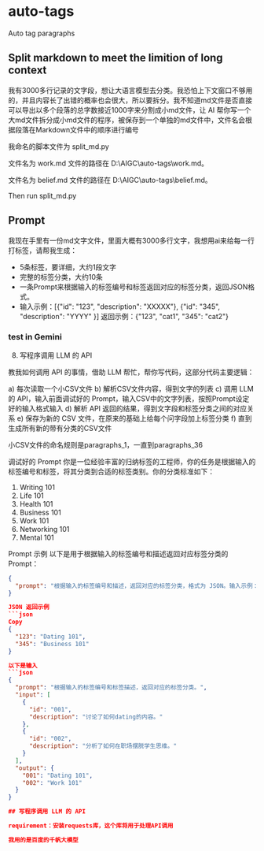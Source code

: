 # auto-tags
Auto tag paragraphs

## Split markdown to meet the limition of long context
我有3000多行记录的文字段，想让大语言模型去分类。我恐怕上下文窗口不够用的，并且内容长了出错的概率也会很大，所以要拆分。我不知道md文件是否直接可以导出以多个段落的总字数接近1000字来分割成小md文件，让 AI 帮你写一个大md文件拆分成小md文件的程序，被保存到一个单独的md文件中，文件名会根据段落在Markdown文件中的顺序进行编号

我命名的脚本文件为 split_md.py

文件名为 work.md 文件的路径在 D:\AIGC\auto-tags\work.md。

文件名为 belief.md 文件的路径在 D:\AIGC\auto-tags\belief.md。

Then run split_md.py

## Prompt

我现在手里有一份md文字文件，里面大概有3000多行文字，我想用ai来给每一行打标签，请帮我生成：
- 5条标签，要详细，大约1段文字
- 完整的标签分类，大约10条
- 一条Prompt来根据输入的标签编号和标签返回对应的标签分类，返回JSON格式。
- 输入示例：[{"id": "123", "description": "XXXXX"}, {"id": "345", "description": "YYYY" }]
  返回示例：{"123", "cat1", "345": "cat2"}

### test in Gemini

8. 写程序调用 LLM 的 API 

教我如何调用 API 的事情，借助 LLM 帮忙，帮你写代码，这部分代码主要逻辑：

a) 每次读取一个小CSV文件
b) 解析CSV文件内容，得到文字的列表
c) 调用 LLM 的 API，输入前面调试好的 Prompt，输入CSV中的文字列表，按照Prompt设定好的输入格式输入
d) 解析 API 返回的结果，得到文字段和标签分类之间的对应关系
e) 保存为新的 CSV 文件，在原来的基础上给每个问字段加上标签分类
f) 直到生成所有新的带有分类的CSV文件

小CSV文件的命名规则是paragraphs_1，一直到paragraphs_36

调试好的 Prompt
你是一位经验丰富的归纳标签的工程师，你的任务是根据输入的标签编号和标签，将其分类到合适的标签类别。你的分类标准如下：

1. Writing 101
2. Life 101
3. Health 101
4. Business 101
5. Work 101
6. Networking 101
7. Mental 101

Prompt 示例
以下是用于根据输入的标签编号和描述返回对应标签分类的 Prompt：

```json
{
  "prompt": "根据输入的标签编号和描述，返回对应的标签分类，格式为 JSON。输入示例：[{'id': '123', 'description': 'Mental 101'}, {'id': '345', 'description': 'Business 101'}]，返回示例：{'123': 'Mental 101', '345': 'Business 101'}"
}

JSON 返回示例
```json
Copy
{
  "123": "Dating 101",
  "345": "Business 101"
}

以下是输入
```json
{
  "prompt": "根据输入的标签编号和标签描述，返回对应的标签分类。",
  "input": [
    {
      "id": "001",
      "description": "讨论了如何dating的内容。"
    },
    {
      "id": "002",
      "description": "分析了如何在职场摆脱学生思维。"
    }
  ],
  "output": {
    "001": "Dating 101",
    "002": "Work 101"
  }
}

## 写程序调用 LLM 的 API 

requirement：安装requests库，这个库将用于处理API调用

我用的是百度的千帆大模型




